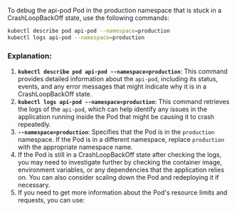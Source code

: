 To debug the api-pod Pod in the production namespace that is stuck in a CrashLoopBackOff state, use the following commands:
```bash
kubectl describe pod api-pod --namespace=production
kubectl logs api-pod --namespace=production
```
### Explanation:
1. **`kubectl describe pod api-pod --namespace=production`**: This command provides detailed information about the `api-pod`, including its status, events, and any error messages that might indicate why it is in a CrashLoopBackOff state.
2. **`kubectl logs api-pod --namespace=production`**: This command retrieves the logs of the `api-pod`, which can help identify any issues in the application running inside the Pod that might be causing it to crash repeatedly.
3. **`--namespace=production`**: Specifies that the Pod is in the `production` namespace. If the Pod is in a different namespace, replace `production` with the appropriate namespace name.
4. If the Pod is still in a CrashLoopBackOff state after checking the logs, you may need to investigate further by checking the container image, environment variables, or any dependencies that the application relies on. You can also consider scaling down the Pod and redeploying it if necessary.
5. If you need to get more information about the Pod's resource limits and requests, you can use:
```bash